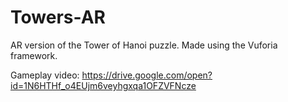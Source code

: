 # Towers-AR
AR version of the Tower of Hanoi puzzle. Made using the Vuforia framework.

Gameplay video: https://drive.google.com/open?id=1N6HTHf_o4EUjm6veyhgxqa1OFZVFNcze
